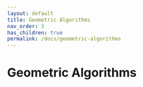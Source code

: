 ```yaml
---
layout: default
title: Geometric Algorithms
nav_order: 3
has_children: true
permalink: /docs/geometric-algorithms
---
```


# Geometric Algorithms